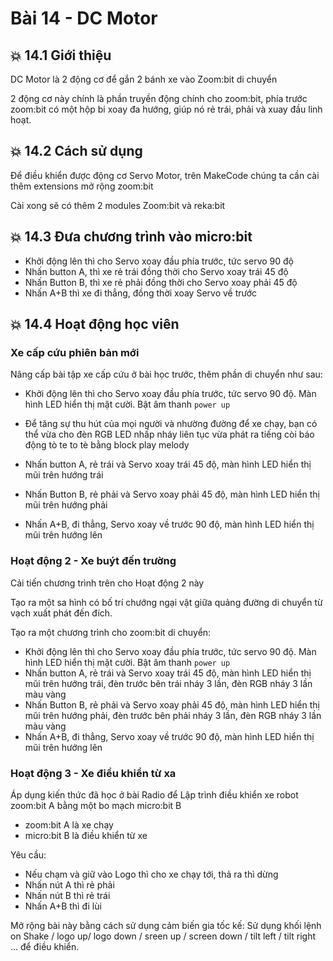 # Bài 14 - DC Motor

## 💥 14.1 Giới thiệu

DC Motor là 2 động cơ để gắn 2 bánh xe vào Zoom:bit di chuyển

2 động cơ này chính là phần truyền động chính cho zoom:bit, phía trước zoom:bit có một hộp bi xoay đa hướng, giúp nó rẻ trái, phải và xuay đầu linh hoạt.


## 💥 14.2 Cách sử dụng

Để điều khiển được động cơ Servo Motor, trên MakeCode chúng ta cần cài thêm extensions mở rộng zoom:bit

Cài xong sẽ có thêm 2 modules Zoom:bit và reka:bit


## 💥 14.3 Đưa chương trình vào micro:bit

* Khởi động lên thì cho Servo xoay đầu phía trước, tức servo 90 độ
* Nhấn button A, thì xe rẻ trái đồng thời cho Servo xoay trái 45 độ
* Nhấn Button B, thì xe rẻ phải đồng thời cho Servo xoay phải 45 độ
* Nhấn A+B thì xe đi thẳng, đồng thời xoay Servo về trước


## 💥 14.4 Hoạt động học viên

### Xe cấp cứu phiên bản mới

Nâng cấp bài tập xe cấp cứu ở bài học trước, thêm phần di chuyển như sau:

* Khởi động lên thì cho Servo xoay đầu phía trước, tức servo 90 độ. Màn hình LED hiển thị mặt cười. Bật âm thanh `power up`
* Để tăng sự thu hút của mọi người và nhường đường để xe chạy, bạn có thể vừa cho đèn RGB LED nhấp nháy liên tục vừa phát ra tiếng còi báo động tò te to tè bằng block play melody

* Nhấn button A, rẻ trái và Servo xoay trái 45 độ, màn hình LED hiển thị mũi trên hướng trái
* Nhấn Button B, rẻ phải và Servo xoay phải 45 độ, màn hình LED hiển thị mũi trên hướng phải
* Nhấn A+B, đi thẳng, Servo xoay về trước 90 độ, màn hình LED hiển thị mũi trên hướng lên


### Hoạt động 2 - Xe buýt đến trường

Cải tiến chương trình trên cho Hoạt động 2 này

Tạo ra một sa hình có bố trí chướng ngại vật giữa quảng đường di chuyển từ vạch xuất phát đến đích.

Tạo ra một chương trình cho zoom:bit di chuyển: 

* Khởi động lên thì cho Servo xoay đầu phía trước, tức servo 90 độ. Màn hình LED hiển thị mặt cười. Bật âm thanh `power up`
* Nhấn button A, rẻ trái và Servo xoay trái 45 độ, màn hình LED hiển thị mũi trên hướng trái, đèn trước bên trái nháy 3 lần, đèn RGB nháy 3 lần màu vàng
* Nhấn Button B, rẻ phải và Servo xoay phải 45 độ, màn hình LED hiển thị mũi trên hướng phải, đèn trước bên phải nháy 3 lần, đèn RGB nháy 3 lần màu vàng
* Nhấn A+B, đi thẳng, Servo xoay về trước 90 độ, màn hình LED hiển thị mũi trên hướng lên

### Hoạt động 3 - Xe điều khiển từ xa

Áp dụng kiến thức đã học ở bài Radio để Lập trình điều khiển xe robot zoom:bit A bằng một bo mạch micro:bit B

* zoom:bit A là xe chạy
* micro:bit B là điều khiển từ xe

Yêu cầu:

* Nếu chạm và giữ vào Logo thì cho xe chạy tới, thả ra thì dừng
* Nhấn nút A thì rẻ phải
* Nhấn nút B thì rẻ trái
* Nhấn A+B thì đi lùi

Mở rộng bài này bằng cách sử dụng cảm biến gia tốc kế: Sử dụng khối lệnh on Shake / logo up/ logo down / sreen up / screen down / tilt left / tilt right ... để điều khiển.